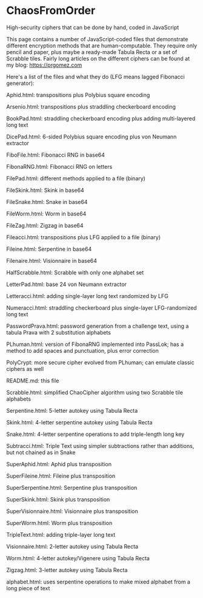 # ChaosFromOrder
High-security ciphers that can be done by hand, coded in JavaScript

This page contains a number of JavaScript-coded files that demonstrate different encryption methods that are human-computable. They require only pencil and paper, plus maybe a ready-made Tabula Recta or a set of Scrabble tiles. Fairly long articles on the different ciphers can be found at my blog: https://prgomez.com

Here's a list of the files and what they do (LFG means lagged Fibonacci generator):

Aphid.html: transpositions plus Polybius square encoding

Arsenio.html: transpositions plus straddling checkerboard encoding

BookPad.html: straddling checkerboard encoding plus adding multi-layered long text

DicePad.html: 6-sided Polybius square encoding plus von Neumann extractor	

FiboFile.html: Fibonacci RNG in base64

FibonaRNG.html: Fibonacci RNG on letters	

FilePad.html: different methods applied to a file (binary)

FileSkink.html: Skink in base64	

FileSnake.html: Snake in base64

FileWorm.html: Worm in base64

FileZag.html: Zigzag in base64	

Fileacci.html: transpositions plus LFG applied to a file (binary)

Fileine.html: Serpentine in base64	

Filenaire.html: Visionnaire in base64	

HalfScrabble.html: Scrabble with only one alphabet set

LetterPad.html: base 24 von Neumann extractor

Letteracci.html: adding single-layer long text randomized by LFG

Numeracci.html: straddling checkerboard plus single-layer LFG-randomized long text

PasswordPrava.html: password generation from a challenge text, using a tabula Prava with 2 substitution alphabets

PLhuman.html: version of FibonaRNG implemented into PassLok; has a method to add spaces and punctuation, plus error correction

PolyCrypt: more secure cipher evolved from PLhuman; can emulate classic ciphers as well

README.md: this file

Scrabble.html: simplified ChaoCipher algorithm using two Scrabble tile alphabets	

Serpentine.html: 5-letter autokey using Tabula Recta	

Skink.html: 4-letter serpentine autokey using Tabula Recta

Snake.html: 4-letter serpentine operations to add triple-length long key	

Subtracci.html: Triple Text using simpler subtractions rather than additions, but not chained as in Snake	

SuperAphid.html: Aphid plus transposition

SuperFileine.html: Fileine plus transposition

SuperSerpentine.html: Serpentine plus transposition	

SuperSkink.html: Skink plus transposition	

SuperVisionnaire.html: Visionnaire plus transposition

SuperWorm.html: Worm plus transposition

TripleText.html: adding triple-layer long text

Visionnaire.html: 2-letter autokey using Tabula Recta

Worm.html: 4-letter autokey/Vigenere using Tabula Recta

Zigzag.html: 3-letter autokey using Tabula Recta	

alphabet.html: uses serpentine operations to make mixed alphabet from a long piece of text
